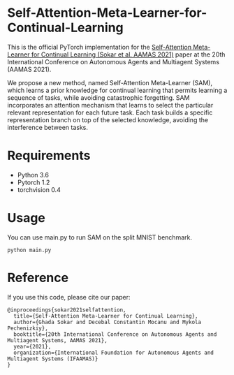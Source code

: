 # Self-Attention-Meta-Learner-for-Continual-Learning
This is the official PyTorch implementation for the [Self-Attention Meta-Learner for Continual Learning (Sokar et al. AAMAS 2021)](https://arxiv.org/abs/2101.12136) paper at the 20th International Conference on Autonomous Agents and Multiagent Systems (AAMAS 2021).

We propose a new method, named Self-Attention Meta-Learner (SAM), which learns a prior knowledge for continual learning that permits learning a sequence of tasks, while avoiding catastrophic forgetting. SAM incorporates an attention mechanism that learns to select the particular relevant representation for each future task. Each task builds a specific representation branch on top of the selected knowledge, avoiding the interference between tasks.


# Requirements
* Python 3.6
* Pytorch 1.2
* torchvision 0.4

# Usage
You can use main.py to run SAM on the split MNIST benchmark. 

```
python main.py
```

# Reference
If you use this code, please cite our paper:
```
@inproceedings{sokar2021selfattention,
  title={Self-Attention Meta-Learner for Continual Learning},
  author={Ghada Sokar and Decebal Constantin Mocanu and Mykola Pechenizkiy},
  booktitle={20th International Conference on Autonomous Agents and Multiagent Systems, AAMAS 2021},
  year={2021},
  organization={International Foundation for Autonomous Agents and Multiagent Systems (IFAAMAS)}
}
```

